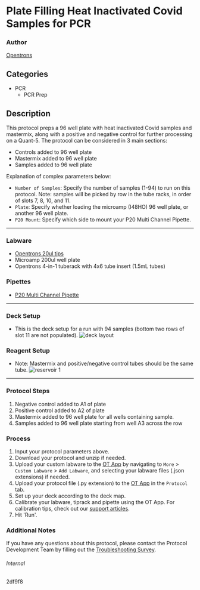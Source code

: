 # Plate Filling Heat Inactivated Covid Samples for PCR

### Author
[Opentrons](https://opentrons.com/)

## Categories
* PCR
	* PCR Prep

## Description
This protocol preps a 96 well plate with heat inactivated Covid samples and mastermix, along with a positive and negative control for further processing on a Quant-5. The protocol can be considered in 3 main sections:

* Controls added to 96 well plate
* Mastermix added to 96 well plate
* Samples added to 96 well plate

Explanation of complex parameters below:
* `Number of Samples`: Specify the number of samples (1-94) to run on this protocol. Note: samples will be picked by row in the tube racks, in order of slots 7, 8, 10, and 11.
* `Plate`: Specify whether loading the microamp (I48HO) 96 well plate, or another 96 well plate.
* `P20 Mount`: Specify which side to mount your P20 Multi Channel Pipette.

---

### Labware
* [Opentrons 20ul tips](https://shop.opentrons.com/collections/opentrons-tips/products/opentrons-10ul-tips)
* Microamp 200ul well plate
* Opentrons 4-in-1 tuberack with 4x6 tube insert (1.5mL tubes)


### Pipettes
* [P20 Multi Channel Pipette](https://shop.opentrons.com/collections/ot-2-robot/products/8-channel-electronic-pipette)


---

### Deck Setup
* This is the deck setup for a run with 94 samples (bottom two rows of slot 11 are not populated).
![deck layout](https://opentrons-protocol-library-website.s3.amazonaws.com/custom-README-images/2df9f8/Screen+Shot+2021-08-04+at+10.09.08+AM.png)

### Reagent Setup
* Note: Mastermix and positive/negative control tubes should be the same tube.
![reservoir 1](https://opentrons-protocol-library-website.s3.amazonaws.com/custom-README-images/2df9f8/Screen+Shot+2021-08-04+at+10.09.25+AM.png)


---

### Protocol Steps
1. Negative control added to A1 of plate
2. Positive control added to A2 of plate
3. Mastermix added to 96 well plate for all wells containing sample.
3. Samples added to 96 well plate starting from well A3 across the row

### Process
1. Input your protocol parameters above.
2. Download your protocol and unzip if needed.
3. Upload your custom labware to the [OT App](https://opentrons.com/ot-app) by navigating to `More` > `Custom Labware` > `Add Labware`, and selecting your labware files (.json extensions) if needed.
4. Upload your protocol file (.py extension) to the [OT App](https://opentrons.com/ot-app) in the `Protocol` tab.
5. Set up your deck according to the deck map.
6. Calibrate your labware, tiprack and pipette using the OT App. For calibration tips, check out our [support articles](https://support.opentrons.com/en/collections/1559720-guide-for-getting-started-with-the-ot-2).
7. Hit 'Run'.

### Additional Notes
If you have any questions about this protocol, please contact the Protocol Development Team by filling out the [Troubleshooting Survey](https://protocol-troubleshooting.paperform.co/).

###### Internal
2df9f8
